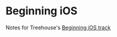 # Beginning iOS

Notes for Treehouse's [Beginning iOS track](https://teamtreehouse.com/tracks/beginning-ios)
